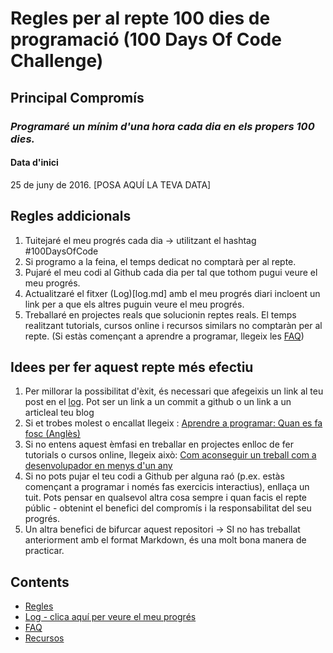 # Regles per al repte 100 dies de programació (100 Days Of Code Challenge)

## Principal Compromís
### *Programaré un mínim d'una hora cada dia en els propers 100 dies.*

#### Data d'inici
25 de juny de 2016. [POSA AQUÍ LA TEVA DATA]

## Regles addicionals 
1. Tuitejaré el meu progrés cada dia -> utilitzant el hashtag #100DaysOfCode
2. Si programo a la feina, el temps dedicat no comptarà per al repte.
3. Pujaré el meu codi al Github cada dia per tal que tothom pugui veure el meu progrés.
4. Actualitzaré el fitxer (Log)[log.md] amb el meu progrés diari incloent un link per a que els altres puguin veure el meu progrés.
5. Treballaré en projectes reals que solucionin reptes reals. El temps realitzant tutorials, cursos online i recursos similars no comptaràn per al repte. (Si estàs començant a aprendre a programar, llegeix les [FAQ](FAQ.md))


## Idees per fer aquest repte més efectiu
1. Per millorar la possibilitat d'èxit, és necessari que afegeixis un link al teu post en el [log](log.md). Pot ser un link a un commit a github o un link a un articleal teu blog
2. Si et trobes molest o encallat llegeix : [Aprendre a programar: Quan es fa fosc (Anglès)](https://www.freecodecamp.org/news/learning-to-code-when-it-gets-dark-e485edfb58fd)
3. Si no entens aquest èmfasi en treballar en projectes enlloc de fer tutorials o cursos online, llegeix això: [Com aconseguir un treball com a desenvolupador en menys d'un any](https://www.freecodecamp.org/news/how-to-get-a-developer-job-in-less-than-a-year-c27bbfe71645)
4. Si no pots pujar el teu codi a Github per alguna raó (p.ex. estàs començant a programar i només fas exercicis interactius), enllaça un tuit. Pots pensar en qualsevol altra cosa sempre i quan facis el repte públic - obtenint el benefici del compromís i la responsabilitat del seu progrés.
5. Un altra benefici de bifurcar aquest repositori -> SI no has treballat anteriorment amb el format Markdown, és una molt bona manera de practicar.

## Contents
* [Regles](rules.md)
* [Log - clica aquí per veure el meu progrés](log.md)
* [FAQ](FAQ.md)
* [Recursos](resources.md)
